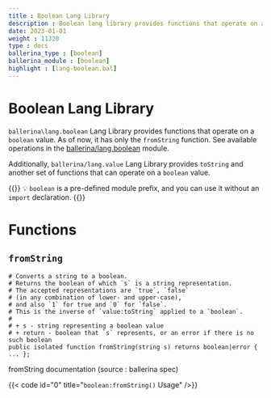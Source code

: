 ```yaml
---
title : Boolean Lang Library
description : Boolean lang library provides functions that operate on a `boolean` value. 
date: 2023-01-01
weight : 11320
type : docs
ballerina_type : [boolean]
ballerina_module : [boolean]
highlight : [lang-boolean.bal]
---
```

# Boolean Lang Library

`ballerina\lang.boolean` Lang Library provides functions that operate on a `boolean` value.
As of now, it has only the `fromString` function.
See available operations in the [ballerina/lang.boolean](https://ballerina.io/spec/lang/master/#lang.boolean) module.

Additionally, `ballerina/lang.value` Lang Library provides `toString` and another set of functions that can operate on a `boolean` value.

{{<hint info>}}
💡 `boolean` is a pre-defined module prefix, and you can use it without an `import` declaration.
{{</hint>}}

# Functions

## `fromString`

```ballerina
# Converts a string to a boolean.
# Returns the boolean of which `s` is a string representation.
# The accepted representations are `true`, `false`
# (in any combination of lower- and upper-case),
# and also `1` for true and `0` for `false`.
# This is the inverse of `value:toString` applied to a `boolean`.
#
# + s - string representing a boolean value
# + return - boolean that `s` represents, or an error if there is no such boolean
public isolated function fromString(string s) returns boolean|error { ... };
```
<div class="tip__code_title"> fromString documentation (source : ballerina spec)</div>

{{< code id="0" title="`boolean:fromString()` Usage" />}}
